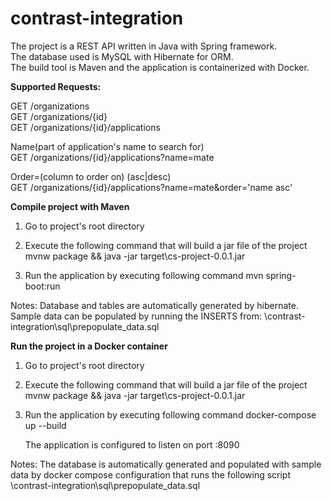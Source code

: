 # contrast-integration

The project is a REST API written in Java with Spring framework. <br />
The database used is MySQL with Hibernate for ORM. <br />The build tool is Maven and 
the application is containerized with Docker.

**Supported Requests:**

GET /organizations<br />
GET /organizations/{id}<br />
GET /organizations/{id}/applications<br />

Name(part of application's name to search for)<br />
GET /organizations/{id}/applications?name=mate<br />

Order=(column to order on) (asc|desc)<br />
GET /organizations/{id}/applications?name=mate&order='name asc'<br />


**Compile project with Maven**

1. Go to project's root directory

2. Execute the following command that will build a jar file of the project
   mvnw package && java -jar target\cs-project-0.0.1.jar

3. Run the application by executing following command
   mvn spring-boot:run

Notes: Database and tables are automatically generated by hibernate. 
Sample data can be populated by running the INSERTS from:
\contrast-integration\sql\prepopulate_data.sql 


**Run the project in a Docker container**

1. Go to project's root directory

2. Execute the following command that will build a jar file of the project
   mvnw package && java -jar target\cs-project-0.0.1.jar

3. Run the application by executing following command
   docker-compose up --build
   
   The application is configured to listen on port :8090

Notes: The database is automatically generated and populated with sample data by docker compose configuration
 that runs the following script \contrast-integration\sql\prepopulate_data.sql

